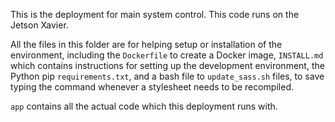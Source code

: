 This is the deployment for main system control. This code runs on the Jetson Xavier.

All the files in this folder are for helping setup or installation of the environment, including the `Dockerfile` to create a Docker image, `INSTALL.md` which contains instructions for setting up the development environment, the Python pip `requirements.txt`, and a bash file to `update_sass.sh` files, to save typing the command whenever a stylesheet needs to be recompiled.

`app` contains all the actual code which this deployment runs with.
